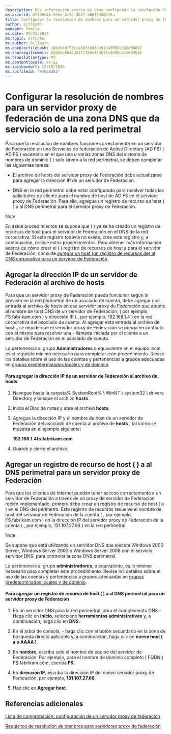 ```yaml
---
description: Más información acerca de cómo configurar la resolución de nombres para un servidor proxy de Federación en una zona DNS que solo sirve a la red perimetral
ms.assetid: b7109e46-b66e-4c5c-8b87-a6611d68415a
title: Configurar la resolución de nombres para un servidor proxy de federación de una zona DNS que da servicio solo a la red perimetral
author: billmath
manager: femila
ms.date: 05/31/2017
ms.topic: article
ms.author: billmath
ms.openlocfilehash: 186ee4df7f1ca8df3ed7aa91da5963e268e06097
ms.sourcegitcommit: 65b6de6b44d41f1180c45db11cdd60cb2a093b46
ms.translationtype: MT
ms.contentlocale: es-ES
ms.lasthandoff: 12/10/2020
ms.locfileid: "97050283"
---
```

# <a name="configure-name-resolution-for-a-federation-server-proxy-in-a-dns-zone-that-serves-only-the-perimeter-network"></a>Configurar la resolución de nombres para un servidor proxy de federación de una zona DNS que da servicio solo a la red perimetral


Para que la resolución de nombres funcione correctamente en un servidor de Federación en una Servicios de federación de Active Directory (AD FS) \( AD FS \) escenario en el que una o varias zonas DNS del sistema de nombres de dominio \( \) solo sirven a la red perimetral, se deben completar las siguientes tareas:

-   El archivo de hosts del servidor proxy de Federación debe actualizarse para agregar la dirección IP de un servidor de Federación.

-   DNS en la red perimetral debe estar configurado para resolver todas las solicitudes de cliente para el nombre de host de AD FS en el servidor proxy de Federación. Para ello, agregue un registro de recurso de host \( \) a al DNS perimetral para el servidor proxy de Federación.

> [!NOTE]
> En estos procedimientos se supone que \( \) ya se ha creado un registro de recursos de host para el servidor de Federación en el DNS de la red corporativa. Si este registro todavía no existe, cree este registro y, a continuación, realice estos procedimientos. Para obtener más información acerca de cómo crear el \( \) registro de recursos de host a para el servidor de Federación, consulte [agregar un host &#40;un registro de recursos de&#41; al DNS corporativo para un servidor de Federación](Add-a-Host--A--Resource-Record-to-Corporate-DNS-for-a-Federation-Server.md).

## <a name="add-the-ip-address-of-a-federation-server-to-the-hosts-file"></a>Agregar la dirección IP de un servidor de Federación al archivo de hosts
Para que un servidor proxy de Federación pueda funcionar según lo previsto en la red perimetral de un asociado de cuenta, debe agregar una entrada al archivo de hosts en ese servidor proxy de Federación que apunte al nombre de host DNS de un servidor de Federación, \( por ejemplo, FS.fabrikam.com \) y dirección IP \( , por ejemplo, 192.168.1.4 \) en la red corporativa del asociado de cuenta. Al agregar esta entrada al archivo de hosts, se impide que el servidor proxy de Federación se ponga en contacto con él mismo para resolver una \- llamada iniciada por el cliente a un servidor de Federación en el asociado de cuenta.

La pertenencia al grupo **Administradores** o equivalente en el equipo local es el requisito mínimo necesario para completar este procedimiento.  Revise los detalles sobre el uso de las cuentas y pertenencias a grupos adecuadas en [grupos predeterminados locales y de dominio](https://go.microsoft.com/fwlink/?LinkId=83477).

#### <a name="to-add-the-ip-address-of-a-federation-server-to-the-hosts-file"></a>Para agregar la dirección IP de un servidor de Federación al archivo de hosts

1.  Navegue hasta la carpeta% SystemRoot% \\ WinNT \\ system32 \\ drivers Directory y busque el archivo **hosts** .

2.  Inicia el Bloc de notas y abre el archivo **hosts**.

3.  Agregue la dirección IP y el nombre de host de un servidor de Federación del asociado de cuenta al archivo de **hosts** , tal como se muestra en el ejemplo siguiente:

    **192.168.1.4fs.fabrikam.com**

4.  Guarde y cierre el archivo.

## <a name="add-a-host-a-resource-record-to-perimeter-dns-for-a-federation-server-proxy"></a>Agregar un registro de recurso de host \( \) a al DNS perimetral para un servidor proxy de Federación
Para que los clientes de Internet puedan tener acceso correctamente a un servidor de Federación a través de un proxy de servidor de Federación recién implementado, primero debe crear un registro de recurso de host \( a \) en el DNS del perímetro. Este registro de recursos resuelve el nombre de host del servidor de Federación de la cuenta \( , por ejemplo, FS.fabrikam.com \) en la dirección IP del servidor proxy de Federación de la cuenta \( , por ejemplo, 131.107.27.68 \) en la red perimetral.

> [!NOTE]
> Se supone que está utilizando un servidor DNS que ejecuta Windows 2000 Server, Windows Server 2003 o Windows Server 2008 con el servicio servidor DNS, para controlar la zona DNS perimetral.

La pertenencia al grupo **administradores**, o equivalente, es lo mínimo necesario para completar este procedimiento.  Revise los detalles sobre el uso de las cuentas y pertenencias a grupos adecuadas en [grupos predeterminados locales y de dominio](https://go.microsoft.com/fwlink/?LinkId=83477).

#### <a name="to-add-a-host-a-resource-record-to-perimeter-dns-for-a-federation-server-proxy"></a>Para agregar un registro de recurso de host \( \) a al DNS perimetral para un servidor proxy de Federación

1.  En un servidor DNS para la red perimetral, abra el complemento DNS \- . Haga clic en **Inicio**, seleccione **herramientas administrativas** y, a continuación, haga clic en **DNS**.

2.  En el árbol de consola, \- haga clic con el botón secundario en la zona de búsqueda directa aplicable y, a continuación, haga clic en **nuevo host \( a o AAAA \)**.

3.  En **nombre**, escriba solo el nombre de equipo del servidor de Federación. Por ejemplo, para el nombre de dominio completo \( FQDN \) FS.fabrikam.com, escriba **FS**.

4.  En **dirección IP**, escriba la dirección IP del nuevo servidor proxy de Federación, por ejemplo, **131.107.27.68**.

5.  Haz clic en **Agregar host**.

## <a name="additional-references"></a>Referencias adicionales
[Lista de comprobación: configuración de un servidor proxy de federación](Checklist--Setting-Up-a-Federation-Server-Proxy.md)

[Requisitos de resolución de nombres para servidores proxy de federación](/previous-versions/windows/it-pro/windows-server-2012-R2-and-2012/dd807055(v=ws.11))


